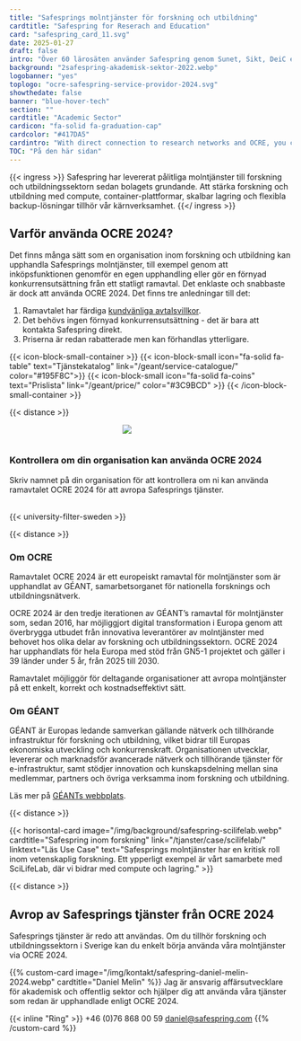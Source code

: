 ```yaml
---
title: "Safesprings molntjänster för forskning och utbildning"
cardtitle: "Safespring for Reserach and Education"
card: "safespring_card_11.svg"
date: 2025-01-27
draft: false
intro: "Över 60 lärosäten använder Safespring genom Sunet, Sikt, DeiC eller direkt via ramavtalet GÉANT OCRE."
background: "2safespring-akademisk-sektor-2022.webp"
logobanner: "yes"
toplogo: "ocre-safespring-service-providor-2024.svg"
showthedate: false
banner: "blue-hover-tech"
section: ""
cardtitle: "Academic Sector"
cardicon: "fa-solid fa-graduation-cap"
cardcolor: "#417DA5"
cardintro: "With direct connection to research networks and OCRE, you can get started quickly."
TOC: "På den här sidan"
---
```



{{< ingress >}}
Safespring har levererat pålitliga molntjänster till forskning och utbildningssektorn sedan bolagets grundande. Att stärka forskning och utbildning med compute, container-plattformar, skalbar lagring och flexibla backup-lösningar tillhör vår kärnverksamhet.
{{</ ingress >}}


## Varför använda OCRE 2024?

Det finns många sätt som en organisation inom forskning och utbildning kan upphandla Safesprings molntjänster, till exempel genom att inköpsfunktionen genomför en egen upphandling eller gör en förnyad konkurrensutsättning från ett statligt ramavtal. Det enklaste och snabbaste är dock att använda OCRE 2024. Det finns tre anledningar till det:

1. Ramavtalet har färdiga [kundvänliga avtalsvillkor](https://about.geant.org/wp-content/uploads/2025/01/Volume3-GEANT-Terms-and-Conditions-for-IT-Contracts-2025final-1.pdf).
2. Det behövs ingen förnyad konkurrensutsättning - det är bara att kontakta Safespring direkt.
3. Priserna är redan rabatterade men kan förhandlas ytterligare.

{{< icon-block-small-container >}}
    {{< icon-block-small icon="fa-solid fa-table" text="Tjänstekatalog" link="/geant/service-catalogue/" color="#195F8C">}}
    {{< icon-block-small icon="fa-solid fa-coins" text="Prislista" link="/geant/price/" color="#3C9BCD" >}}
{{< /icon-block-small-container >}}

{{< distance >}}

<div class="safespring-horisontal-card-container bg-white shadow-1 safespring-horisontal-card-row">
    <div class="safespring-horisontal-card-col safespring-horisontal-card-image" style="background-image: url(/img/card/ocre-background-blue.svg); display: flex;justify-content: center; align-items: center;" alt="">
        <img src="/img/card/ocre-logo-white.svg" style="max-width: 80%; min-width: 20%; min-height: 30px;">
    </div>
<div class="safespring-horisontal-card-col safespring-horisontal-card-content">
    <h3>Kontrollera om din organisation kan använda OCRE 2024</h3>
    <p>Skriv namnet på din organisation för att kontrollera om ni kan använda ramavtalet OCRE 2024 för att avropa Safesprings tjänster.</p>
    <br>
    {{< university-filter-sweden >}}
    <br>
</div>
</div>


{{< distance >}}

### Om OCRE
Ramavtalet OCRE 2024 är ett europeiskt ramavtal för molntjänster som är upphandlat av GÉANT, samarbetsorganet för nationella forsknings och utbildningsnätverk.

OCRE 2024 är den tredje iterationen av GÉANT’s ramavtal för molntjänster som, sedan 2016, har möjliggjort digital transformation i Europa genom att överbrygga utbudet från innovativa leverantörer av molntjänster med behovet hos olika delar av forskning och utbildningssektorn. OCRE 2024 har upphandlats för hela Europa med stöd från GN5-1 projektet och gäller i 39 länder under 5 år, från 2025 till 2030.

Ramavtalet möjliggör för deltagande organisationer att avropa molntjänster på ett enkelt, korrekt och kostnadseffektivt sätt.

### Om GÉANT

GÉANT är Europas ledande samverkan gällande nätverk och tillhörande infrastruktur för forskning och utbildning, vilket bidrar till Europas ekonomiska utveckling och konkurrenskraft. Organisationen utvecklar, levererar och marknadsför avancerade nätverk och tillhörande tjänster för e-infrastruktur, samt stödjer innovation och kunskapsdelning mellan sina medlemmar, partners och övriga verksamma inom forskning och utbildning.

Läs mer på [GÉANTs webbplats](https://geant.org/).

{{< distance >}}

{{< horisontal-card image="/img/background/safespring-scilifelab.webp" cardtitle="Safespring inom forskning" link="/tjanster/case/scilifelab/" linktext="Läs Use Case" text="Safesprings molntjänster har en kritisk roll inom vetenskaplig forskning. Ett ypperligt exempel är vårt samarbete med SciLifeLab, där vi bidrar med compute och lagring." >}}

{{< distance >}}

## Avrop av Safesprings tjänster från OCRE 2024

Safesprings tjänster är redo att användas. Om du tillhör forskning och utbildningssektorn i Sverige kan du enkelt börja använda våra molntjänster via OCRE 2024.

{{% custom-card image="/img/kontakt/safespring-daniel-melin-2024.webp" cardtitle="Daniel Melin" %}}
Jag är ansvarig affärsutvecklare för akademisk och offentlig sektor och hjälper dig att använda våra tjänster som redan är upphandlade enligt OCRE 2024.

{{< inline "Ring" >}} +46 (0)76 868 00 59 
[daniel@safespring.com](mailto:daniel.melin@safespring.com)
{{% /custom-card %}}
